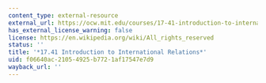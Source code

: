 ```yaml
---
content_type: external-resource
external_url: https://ocw.mit.edu/courses/17-41-introduction-to-international-relations-spring-2023/
has_external_license_warning: false
license: https://en.wikipedia.org/wiki/All_rights_reserved
status: ''
title: '*17.41 Introduction to International Relations*'
uid: f06640ac-2105-4925-b772-1af17547e7d9
wayback_url: ''
---
```

